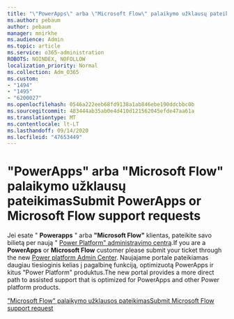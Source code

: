 ```yaml
---
title: "\"PowerApps\" arba \"Microsoft Flow\" palaikymo užklausų pateikimas"
ms.author: pebaum
author: pebaum
manager: mnirkhe
ms.audience: Admin
ms.topic: article
ms.service: o365-administration
ROBOTS: NOINDEX, NOFOLLOW
localization_priority: Normal
ms.collection: Adm_O365
ms.custom:
- "1494"
- "1495"
- "6200027"
ms.openlocfilehash: 0546a222eeb68fd9138a1ab846ebe190ddcbbc0b
ms.sourcegitcommit: 483444ab35ab0e4d410d121562045efde47aa61a
ms.translationtype: MT
ms.contentlocale: lt-LT
ms.lasthandoff: 09/14/2020
ms.locfileid: "47653449"
---
```

# <a name="submit-powerapps-or-microsoft-flow-support-requests"></a><span data-ttu-id="c4d8c-102">"PowerApps" arba "Microsoft Flow" palaikymo užklausų pateikimas</span><span class="sxs-lookup"><span data-stu-id="c4d8c-102">Submit PowerApps or Microsoft Flow support requests</span></span>

<span data-ttu-id="c4d8c-103">Jei esate " **Powerapps** " arba **"Microsoft Flow"** klientas, pateikite savo bilietą per naują " [Power Platform" administravimo centrą](https://admin.powerplatform.microsoft.com/support?newTicket&product=15819).</span><span class="sxs-lookup"><span data-stu-id="c4d8c-103">If you are a **PowerApps** or **Microsoft Flow** customer please submit your ticket through the new [Power platform Admin Center](https://admin.powerplatform.microsoft.com/support?newTicket&product=15819).</span></span> <span data-ttu-id="c4d8c-104">Naujajame portale pateikiamas daugiau tiesioginis kelias į pagalbinę funkciją, optimizuotą PowerApps ir kitus "Power Platform" produktus.</span><span class="sxs-lookup"><span data-stu-id="c4d8c-104">The new portal provides a more direct path to assisted support that is optimized for PowerApps and other Power platform products.</span></span>

[<span data-ttu-id="c4d8c-105">"Microsoft Flow" palaikymo užklausos pateikimas</span><span class="sxs-lookup"><span data-stu-id="c4d8c-105">Submit Microsoft Flow support request</span></span>](https://admin.powerplatform.microsoft.com/support?newTicket&product=Flow)